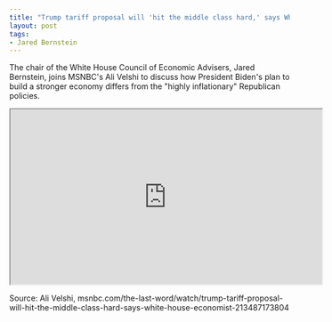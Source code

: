```yaml
---
title: "Trump tariff proposal will 'hit the middle class hard,' says White House economist"
layout: post
tags:
- Jared Bernstein
---
```


The chair of the White House Council of Economic Advisers, Jared Bernstein, joins MSNBC's Ali Velshi to discuss how President Biden's plan to build a stronger economy differs from the "highly inflationary" Republican policies.

<iframe width="560" height="315" src="https://www.youtube.com/embed/-1e-6Blja6o?si=3k-R4jtl-wkFuD_H" title="Trump tariff proposal" allow="accelerometer; autoplay; clipboard-write; encrypted-media; gyroscope; picture-in-picture; web-share" referrerpolicy="strict-origin-when-cross-origin" allowfullscreen></iframe>

Source: Ali Velshi, msnbc.com/the-last-word/watch/trump-tariff-proposal-will-hit-the-middle-class-hard-says-white-house-economist-213487173804
